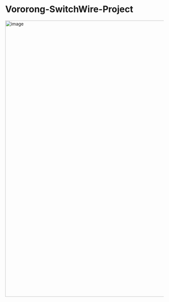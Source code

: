 # Vororong-SwitchWire-Project

<img width="1757" height="878" alt="image" src="https://github.com/user-attachments/assets/5d0e2896-6d06-42ab-8cc3-d990516a7f54" />
